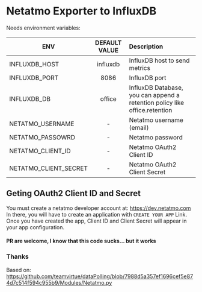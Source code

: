 # Netatmo Exporter to InfluxDB
Needs environment variables:  

| ENV |  DEFAULT VALUE |  Description |
|----------|:-------------:|:------|
| INFLUXDB_HOST |  influxdb | InfluxDB host to send metrics |
| INFLUXDB_PORT | 8086 |   InfluxDB port |
| INFLUXDB_DB | office | InfluxDB Database, you can append a retention policy like office.retention |
| NETATMO_USERNAME | - | Netatmo username (email) |
| NETATMO_PASSOWRD | - | Netatmo password |
| NETATMO_CLIENT_ID| - | Netatmo OAuth2 Client ID |
| NETATMO_CLIENT_SECRET | -| Netatmo OAuth2 Client Secret |

## Geting OAuth2 Client ID and Secret
You must create a netatmo developer account at: https://dev.netatmo.com
In there, you will have to create an application with `CREATE YOUR APP` Link.
Once you have created the app, Client ID and Client Secret will appear in your app configuration.

#### PR are welcome, I know that this code sucks... but it works

### Thanks
Based on: https://github.com/teamvirtue/dataPolling/blob/7988d5a357ef1696cef5e874d7c514f594c955b9/Modules/Netatmo.py

